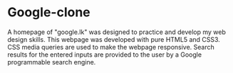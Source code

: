 # Google-clone
A homepage of "google.lk" was designed to practice and develop my web design skills. This webpage was developed with pure HTML5 and CSS3. CSS media queries are used to make the webpage responsive. Search results for the entered inputs are provided to the user by a Google programmable search engine.
